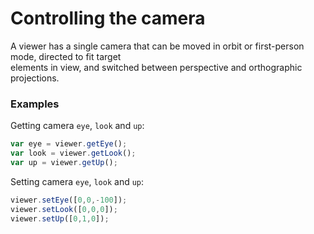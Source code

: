 # Controlling the camera

A viewer has a single camera that can be moved in orbit or first-person mode, directed to fit target  
elements in view, and switched between perspective and orthographic projections.

### Examples

Getting camera `eye`, `look` and `up`:

```javascript
var eye = viewer.getEye();
var look = viewer.getLook();
var up = viewer.getUp();
```

Setting camera `eye`, `look` and `up`:

```javascript
viewer.setEye([0,0,-100]);
viewer.setLook([0,0,0]);
viewer.setUp([0,1,0]);
```



